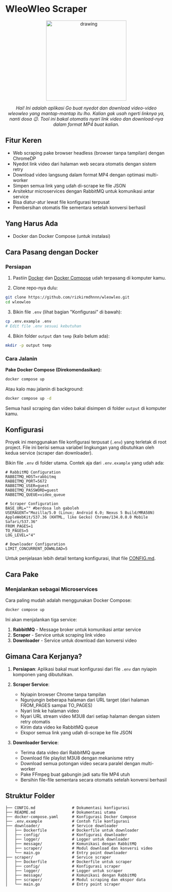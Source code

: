 # WleoWleo Scraper

<div align="center">
<img src="https://pbs.twimg.com/media/Fjv-7DQVIAAnqdn.jpg" alt="drawing" width="250"/>

*Hai! Ini adalah aplikasi Go buat nyedot dan download video-video wleowleo yang mantap-mantap itu lho. Kalian gak usah ngerti linknya ya, nanti dosa 😉. Tool ini bakal otomatis nyari link video dan download-nya dalam format MP4 buat kalian.*

</div>


## Fitur Keren

- Web scraping pake browser headless (browser tanpa tampilan) dengan ChromeDP
- Nyedot link video dari halaman web secara otomatis dengan sistem retry
- Download video langsung dalam format MP4 dengan optimasi multi-worker
- Simpen semua link yang udah di-scrape ke file JSON
- Arsitektur microservices dengan RabbitMQ untuk komunikasi antar service
- Bisa diatur-atur lewat file konfigurasi terpusat
- Pembersihan otomatis file sementara setelah konversi berhasil

## Yang Harus Ada

- Docker dan Docker Compose (untuk instalasi)

## Cara Pasang dengan Docker

### Persiapan

1. Pastiin [Docker](https://www.docker.com/products/docker-desktop/) dan [Docker Compose](https://docs.docker.com/compose/install/) udah terpasang di komputer kamu.

2. Clone repo-nya dulu:

```bash
git clone https://github.com/rizkirmdhnnn/wleowleo.git
cd wleowleo
```

3. Bikin file `.env` (lihat bagian "Konfigurasi" di bawah):

```bash
cp .env.example .env
# Edit file .env sesuai kebutuhan
```

4. Bikin folder `output` dan `temp` (kalo belum ada):

```bash
mkdir -p output temp
```

### Cara Jalanin

**Pake Docker Compose (Direkomendasikan):**

```bash
docker compose up
```

Atau kalo mau jalanin di background:

```bash
docker compose up -d
```

Semua hasil scraping dan video bakal disimpen di folder `output` di komputer kamu.

## Konfigurasi

Proyek ini menggunakan file konfigurasi terpusat (`.env`) yang terletak di root project. File ini berisi semua variabel lingkungan yang dibutuhkan oleh kedua service (scraper dan downloader).

Bikin file `.env` di folder utama. Contek aja dari `.env.example` yang udah ada:

```
# RabbitMQ Configuration
RABBITMQ_HOST=rabbitmq
RABBITMQ_PORT=5672
RABBITMQ_USER=guest
RABBITMQ_PASSWORD=guest
RABBITMQ_QUEUE=video_queue

# Scraper Configuration
BASE_URL="" #berdosa loh gaboleh
USERAGENT="Mozilla/5.0 (Linux; Android 6.0; Nexus 5 Build/MRA58N) AppleWebKit/537.36 (KHTML, like Gecko) Chrome/134.0.0.0 Mobile Safari/537.36"
FROM_PAGES=1
TO_PAGES=5
LOG_LEVEL="4"

# Downloader Configuration
LIMIT_CONCURRENT_DOWNLOAD=5
```

Untuk penjelasan lebih detail tentang konfigurasi, lihat file [CONFIG.md](CONFIG.md).

## Cara Pake

### Menjalankan sebagai Microservices

Cara paling mudah adalah menggunakan Docker Compose:

```bash
docker compose up
```

Ini akan menjalankan tiga service:
1. **RabbitMQ** - Message broker untuk komunikasi antar service
2. **Scraper** - Service untuk scraping link video
3. **Downloader** - Service untuk download dan konversi video

## Gimana Cara Kerjanya?

1. **Persiapan**: Aplikasi bakal muat konfigurasi dari file `.env` dan nyiapin komponen yang dibutuhkan.

2. **Scraper Service**:
   - Nyiapin browser Chrome tanpa tampilan
   - Ngunjungin beberapa halaman dari URL target (dari halaman FROM_PAGES sampai TO_PAGES)
   - Nyari link ke halaman video
   - Nyari URL stream video M3U8 dari setiap halaman dengan sistem retry otomatis
   - Kirim data video ke RabbitMQ queue
   - Ekspor semua link yang udah di-scrape ke file JSON

3. **Downloader Service**:
   - Terima data video dari RabbitMQ queue
   - Download file playlist M3U8 dengan mekanisme retry
   - Download semua potongan video secara paralel dengan multi-worker
   - Pake FFmpeg buat gabungin jadi satu file MP4 utuh
   - Bersihin file-file sementara secara otomatis setelah konversi berhasil

## Struktur Folder

```
├── CONFIG.md                # Dokumentasi konfigurasi
├── README.md                # Dokumentasi utama
├── docker-compose.yaml      # Konfigurasi Docker Compose
├── .env.example             # Contoh file konfigurasi
├── downloader/              # Service downloader
│   ├── Dockerfile           # Dockerfile untuk downloader
│   ├── config/              # Konfigurasi downloader
│   ├── logger/              # Logger untuk downloader
│   ├── message/             # Komunikasi dengan RabbitMQ
│   ├── scraper/             # Modul download dan konversi video
│   └── main.go              # Entry point downloader
├── scraper/                 # Service scraper
│   ├── Dockerfile           # Dockerfile untuk scraper
│   ├── config/              # Konfigurasi scraper
│   ├── logger/              # Logger untuk scraper
│   ├── message/             # Komunikasi dengan RabbitMQ
│   ├── scraper/             # Modul scraping dan ekspor data
│   └── main.go              # Entry point scraper
```
